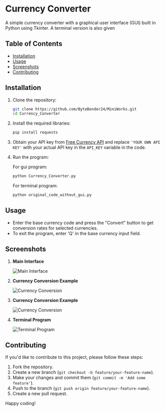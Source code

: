 # Currency Converter

A simple currency converter with a graphical user interface (GUI) built in Python using Tkinter.
A terminal version is also given

## Table of Contents
- [Installation](#installation)
- [Usage](#usage)
- [Screenshots](#screenshots)
- [Contributing](#contributing)

## Installation

1. Clone the repository:

    ```bash
    git clone https://github.com/ByteBender24/MiniWorks.git
    cd Currency_Converter
    ```

2. Install the required libraries:

    ```bash
    pip install requests
    ```

3. Obtain your API key from [Free Currency API](https://freecurrencyapi.com/) and replace `'YOUR OWN API KEY'` with your actual API key in the `API_KEY` variable in the code.

4. Run the program:

    For gui program:
    ```bash
    python Currency_Converter.py
    ```

    For terminal program:
    ```bash
    python original_code_without_gui.py
    ```

## Usage

- Enter the base currency code and press the "Convert" button to get conversion rates for selected currencies.
- To exit the program, enter 'Q' in the base currency input field.

## Screenshots

1. **Main Interface**
   
   ![Main Interface](screenshots/main_interface.png)

2. **Currency Conversion Example**

   ![Currency Conversion](screenshots/conversion_example.png)

3. **Currency Conversion Example**

   ![Currency Conversion](screenshots/conversion_example.png)

4. **Terminal Program**

   ![Terminal Program](screenshots/program_exit.png)

## Contributing

If you'd like to contribute to this project, please follow these steps:

1. Fork the repository.
2. Create a new branch (`git checkout -b feature/your-feature-name`).
3. Make your changes and commit them (`git commit -m 'Add some feature'`).
4. Push to the branch (`git push origin feature/your-feature-name`).
5. Create a new pull request.

Happy coding!
